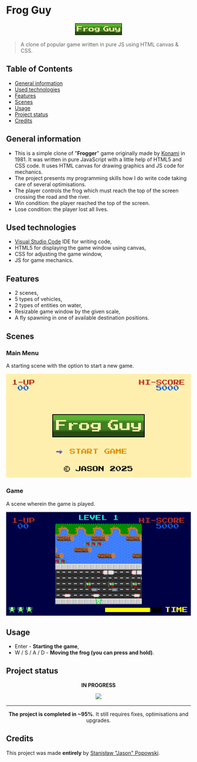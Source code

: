 # Frog Guy
<p align = "center"><img src="./assets/sprites/single/mainMenu/gameLogo.png?raw=true" alt = "Frog Guy"/></p>

> A clone of popular game written in pure JS using HTML canvas & CSS.

## Table of Contents
* [General information](#general-information)
* [Used technologies](#used-technologies)
* [Features](#features)
* [Scenes](#scenes)
* [Usage](#usage)
* [Project status](#project-status)
* [Credits](#credits)

## General information
- This is a simple clone of "**Frogger**" game originally made by [Konami](https://en.wikipedia.org/wiki/Konami) in 1981. It was written in pure JavaScript with a little help of HTML5 and CSS code. It uses HTML canvas for drawing graphics and JS code for mechanics.
- The project presents my programming skills how I do write code taking care of several optimisations.
- The player controls the frog which must reach the top of the screen crossing the road and the river.
- Win condition: the player reached the top of the screen.
- Lose condition: the player lost all lives.

## Used technologies
- [Visual Studio Code](https://code.visualstudio.com/ "Visual Studio Code - Code Editing. Redefined") IDE for writing code,
- HTML5 for displaying the game window using canvas,
- CSS for adjusting the game window,
- JS for game mechanics.

## Features
- 2 scenes,
- 5 types of vehicles,
- 2 types of entities on water,
- Resizable game window by the given scale,
- A fly spawning in one of available destination positions.

## Scenes
### Main Menu
A starting scene with the option to start a new game.

![Frog Guy (Main Menu)](./screenshots/mainMenu.png?raw=true)
### Game
A scene wherein the game is played.

![Frog Guy (Game)](./screenshots/game.png?raw=true)

## Usage
- Enter - **Starting the game**,
- W / S / A / D - **Moving the frog (you can press and hold)**.

## Project status
<p align = "center"><b>IN PROGRESS</b></p>
<p align = "center"><img src="https://upload.wikimedia.org/wikipedia/commons/7/78/Gasr95percent.png"/></p>

---
<p align = "center"><b>The project is completed in ~95%</b>. It still requires fixes, optimisations and upgrades.</p>

## Credits
This project was made **entirely** by [Stanisław "Jason" Popowski](https://jasonxiii.pl "Jason. Cała informatyka w jednym miejscu! Oficjalna strona internetowa! Setki artykułów na różne tematy! Wszystko stworzone przez jedną osobę!").